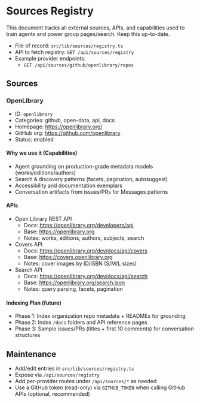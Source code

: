 # Sources Registry

This document tracks all external sources, APIs, and capabilities used to train agents and power group pages/search. Keep this up-to-date.

- File of record: `src/lib/sources/registry.ts`
- API to fetch registry: `GET /api/sources/registry`
- Example provider endpoints:
  - `GET /api/sources/github/openlibrary/repos`

## Sources

### OpenLibrary
- ID: `openlibrary`
- Categories: github, open-data, api, docs
- Homepage: https://openlibrary.org/
- GitHub org: https://github.com/openlibrary
- Status: enabled

#### Why we use it (Capabilities)
- Agent grounding on production-grade metadata models (works/editions/authors)
- Search & discovery patterns (facets, pagination, autosuggest)
- Accessibility and documentation exemplars
- Conversation artifacts from issues/PRs for Messages patterns

#### APIs
- Open Library REST API
  - Docs: https://openlibrary.org/developers/api
  - Base: https://openlibrary.org
  - Notes: works, editions, authors, subjects, search
- Covers API
  - Docs: https://openlibrary.org/dev/docs/api/covers
  - Base: https://covers.openlibrary.org
  - Notes: cover images by ID/ISBN (S/M/L sizes)
- Search API
  - Docs: https://openlibrary.org/dev/docs/api/search
  - Base: https://openlibrary.org/search.json
  - Notes: query parsing, facets, pagination

#### Indexing Plan (future)
- Phase 1: Index organization repo metadata + READMEs for grounding
- Phase 2: Index `/docs` folders and API reference pages
- Phase 3: Sample issues/PRs (titles + first 10 comments) for conversation structures

## Maintenance
- Add/edit entries in `src/lib/sources/registry.ts`
- Expose via `/api/sources/registry`
- Add per-provider routes under `/api/sources/*` as needed
- Use a GitHub token (read-only) via `GITHUB_TOKEN` when calling GitHub APIs (optional, recommended)
